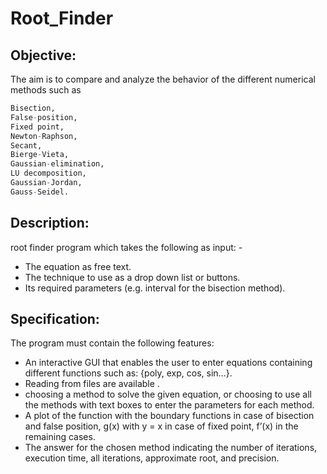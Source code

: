 # Root_Finder

## Objective:
The aim is to compare and analyze the behavior of the different numerical methods such as
```R
Bisection,
False-position,
Fixed point,
Newton-Raphson,
Secant,
Bierge-Vieta,
Gaussian-elimination,
LU decomposition,
Gaussian-Jordan,
Gauss-Seidel.
```
## Description:
root finder program which takes the following as input: -
- The equation as free text.
- The technique to use as a drop down list or buttons.
- Its required parameters (e.g. interval for the bisection method).

## Specification:

The program must contain the following features:

- An interactive GUI that enables the user to enter equations containing different functions such as:
{poly, exp, cos, sin…}.
- Reading from files are available .
- choosing a method to solve the given equation, or choosing to use all the methods with text boxes to 
enter the parameters for each method.
- A plot of the function with the boundary functions in case of bisection and false position, g(x)
with y = x in case of fixed point, f’(x) in the remaining cases.
- The answer for the chosen method indicating the number of iterations, execution time, all iterations,
approximate root, and precision.
